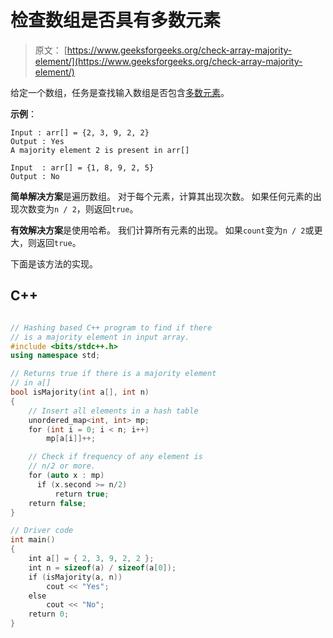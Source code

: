# 检查数组是否具有多数元素

> 原文： [https://www.geeksforgeeks.org/check-array-majority-element/](https://www.geeksforgeeks.org/check-array-majority-element/)

给定一个数组，任务是查找输入数组是否包含[多数元素](https://www.geeksforgeeks.org/majority-element/)。 

**示例**：

```
Input : arr[] = {2, 3, 9, 2, 2}
Output : Yes
A majority element 2 is present in arr[]

Input  : arr[] = {1, 8, 9, 2, 5}
Output : No

```



**简单解决方案**是遍历数组。 对于每个元素，计算其出现次数。 如果任何元素的出现次数变为`n / 2`，则返回`true`。

**有效解决方案**是使用哈希。 我们计算所有元素的出现。 如果`count`变为`n / 2`或更大，则返回`true`。

下面是该方法的实现。

## C++ 

```cpp

// Hashing based C++ program to find if there 
// is a majority element in input array. 
#include <bits/stdc++.h> 
using namespace std; 

// Returns true if there is a majority element 
// in a[] 
bool isMajority(int a[], int n) 
{ 
    // Insert all elements in a hash table 
    unordered_map<int, int> mp; 
    for (int i = 0; i < n; i++)  
        mp[a[i]]++; 

    // Check if frequency of any element is 
    // n/2 or more. 
    for (auto x : mp) 
      if (x.second >= n/2) 
          return true; 
    return false; 
} 

// Driver code 
int main() 
{ 
    int a[] = { 2, 3, 9, 2, 2 }; 
    int n = sizeof(a) / sizeof(a[0]); 
    if (isMajority(a, n)) 
        cout << "Yes"; 
    else
        cout << "No"; 
    return 0; 
} 

```